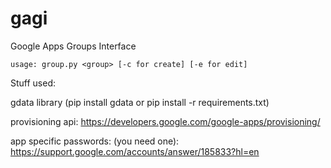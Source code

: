 gagi
====

Google Apps Groups Interface

    usage: group.py <group> [-c for create] [-e for edit]

Stuff used:

gdata library (pip install gdata or pip install -r requirements.txt)

provisioning api: https://developers.google.com/google-apps/provisioning/

app specific passwords: (you need one):
  https://support.google.com/accounts/answer/185833?hl=en
